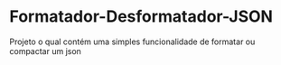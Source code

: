 # Formatador-Desformatador-JSON
Projeto o qual contém uma simples funcionalidade de formatar ou compactar um json
